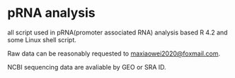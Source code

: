 # pRNA analysis
all script used in pRNA(promoter associated RNA) analysis based R 4.2 and some Linux shell script.

Raw data can be reasonably requested  to  maxiaowei2020@foxmail.com.

NCBI sequencing data are avaliable by GEO or SRA ID.
